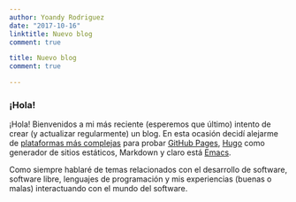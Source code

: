 ```yaml
---
author: Yoandy Rodriguez
date: "2017-10-16"
linktitle: Nuevo blog
comment: true

title: Nuevo blog
comment: true

---
```



### **¡Hola!**

¡Hola! Bienvenidos a mi más reciente (esperemos que último) intento de crear (y
actualizar regularmente) un blog. En esta ocasión decidí alejarme
de [plataformas más complejas](http://wordpress.com) para
probar
[GitHub Pages](https://pages.github.io), [Hugo](https://github.com/gohugoio)
como generador de sitios estáticos, Markdown y claro
está [Emacs](https://www.gnu.org/software/emacs/).

Como siempre hablaré de temas relacionados con el desarrollo de software,
software libre, lenguajes de programación y mis experiencias (buenas o malas)
interactuando con el mundo del software.
